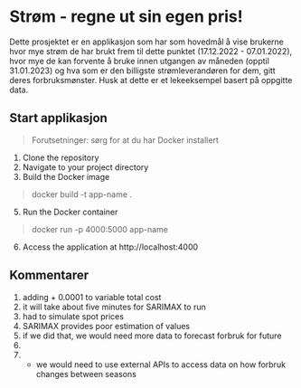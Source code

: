 # Strøm - regne ut sin egen pris!

Dette prosjektet er en applikasjon som har som hovedmål å vise brukerne hvor mye strøm de har brukt frem til dette punktet (17.12.2022 - 07.01.2022), hvor mye de kan forvente å bruke innen utgangen av måneden (opptil 31.01.2023) og hva som er den billigste strømleverandøren for dem, gitt deres forbruksmønster. Husk at dette er et lekeeksempel basert på oppgitte data. 

## Start applikasjon
> Forutsetninger: sørg for at du har Docker installert
1) Clone the repository
2) Navigate to your project directory
3) Build the Docker image
> docker build -t app-name .
5) Run the Docker container
> docker run -p 4000:5000 app-name
6) Access the application at http://localhost:4000

## Kommentarer
1) adding + 0.0001 to variable total cost
2) it will take about five minutes for SARIMAX to run
3) had to simulate spot prices
4) SARIMAX provides poor estimation of values
5) if we did that, we would need more data to forecast forbruk for future
6) 
7) + we would need to use external APIs to access data on how forbruk changes between seasons


